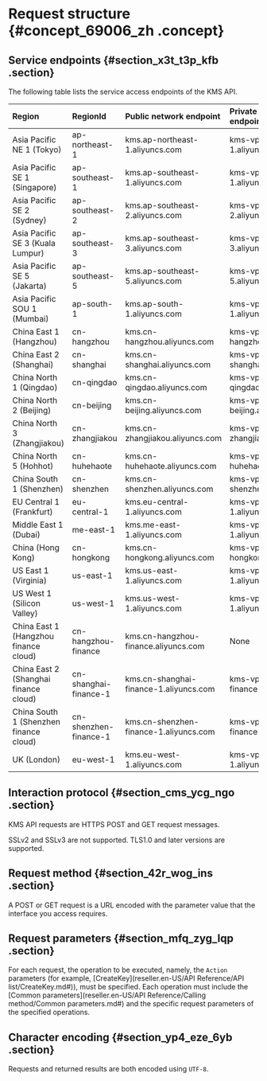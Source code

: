 # Request structure {#concept_69006_zh .concept}

## Service endpoints {#section_x3t_t3p_kfb .section}

The following table lists the service access endpoints of the KMS API.

|Region|RegionId|Public network endpoint|Private network endpoint|
|:-----|:-------|:----------------------|:-----------------------|
|Asia Pacific NE 1 \(Tokyo\)|ap-northeast-1|kms.ap-northeast-1.aliyuncs.com|kms-vpc.ap-northeast-1.aliyuncs.com|
|Asia Pacific SE 1 \(Singapore\)|ap-southeast-1|kms.ap-southeast-1.aliyuncs.com|kms-vpc.ap-southeast-1.aliyuncs.com|
|Asia Pacific SE 2 \(Sydney\)|ap-southeast-2|kms.ap-southeast-2.aliyuncs.com|kms-vpc.ap-southeast-2.aliyuncs.com|
|Asia Pacific SE 3 \(Kuala Lumpur\)|ap-southeast-3|kms.ap-southeast-3.aliyuncs.com|kms-vpc.ap-southeast-3.aliyuncs.com|
|Asia Pacific SE 5 \(Jakarta\)|ap-southeast-5|kms.ap-southeast-5.aliyuncs.com|kms-vpc.ap-southeast-5.aliyuncs.com|
|Asia Pacific SOU 1 \(Mumbai\)|ap-south-1|kms.ap-south-1.aliyuncs.com|kms-vpc.ap-south-1.aliyuncs.com|
|China East 1 \(Hangzhou\)|cn-hangzhou|kms.cn-hangzhou.aliyuncs.com|kms-vpc.cn-hangzhou.aliyuncs.com|
|China East 2 \(Shanghai\)|cn-shanghai|kms.cn-shanghai.aliyuncs.com|kms-vpc.cn-shanghai.aliyuncs.com|
|China North 1 \(Qingdao\)|cn-qingdao|kms.cn-qingdao.aliyuncs.com|kms-vpc.cn-qingdao.aliyuncs.com|
|China North 2 \(Beijing\)|cn-beijing|kms.cn-beijing.aliyuncs.com|kms-vpc.cn-beijing.aliyuncs.com|
|China North 3 \(Zhangjiakou\)|cn-zhangjiakou|kms.cn-zhangjiakou.aliyuncs.com|kms-vpc.cn-zhangjiakou.aliyuncs.com|
|China North 5 \(Hohhot\)|cn-huhehaote|kms.cn-huhehaote.aliyuncs.com|kms-vpc.cn-huhehaote.aliyuncs.com|
|China South 1 \(Shenzhen\)|cn-shenzhen|kms.cn-shenzhen.aliyuncs.com|kms-vpc.cn-shenzhen.aliyuncs.com|
|EU Central 1 \(Frankfurt\)|eu-central-1|kms.eu-central-1.aliyuncs.com|kms-vpc.eu-central-1.aliyuncs.com|
|Middle East 1 \(Dubai\)|me-east-1|kms.me-east-1.aliyuncs.com|kms-vpc.me-east-1.aliyuncs.com|
|China \(Hong Kong\)|cn-hongkong|kms.cn-hongkong.aliyuncs.com|kms-vpc.cn-hongkong.aliyuncs.com|
|US East 1 \(Virginia\)|us-east-1|kms.us-east-1.aliyuncs.com|kms-vpc.us-east-1.aliyuncs.com|
|US West 1 \(Silicon Valley\)|us-west-1|kms.us-west-1.aliyuncs.com|kms-vpc.us-west-1.aliyuncs.com|
|China East 1 \(Hangzhou finance cloud\)|cn-hangzhou-finance|kms.cn-hangzhou-finance.aliyuncs.com|None|
|China East 2 \(Shanghai finance cloud\)|cn-shanghai-finance-1|kms.cn-shanghai-finance-1.aliyuncs.com|kms-vpc.cn-shanghai-finance-1.aliyuncs.com|
|China South 1 \(Shenzhen finance cloud\)|cn-shenzhen-finance-1|kms.cn-shenzhen-finance-1.aliyuncs.com|kms-vpc.cn-shenzhen-finance-1.aliyuncs.com|
|UK \(London\)|eu-west-1|kms.eu-west-1.aliyuncs.com|kms-vpc.eu-west-1.aliyuncs.com|

## Interaction protocol {#section_cms_ycg_ngo .section}

KMS API requests are HTTPS POST and GET request messages.

SSLv2 and SSLv3 are not supported. TLS1.0 and later versions are supported.

## Request method {#section_42r_wog_ins .section}

A POST or GET request is a URL encoded with the parameter value that the interface you access requires.

## Request parameters {#section_mfq_zyg_lqp .section}

For each request, the operation to be executed, namely, the `Action` parameters \(for example, [CreateKey](reseller.en-US/API Reference/API list/CreateKey.md#)\), must be specified. Each operation must include the [Common parameters](reseller.en-US/API Reference/Calling method/Common parameters.md#) and the specific request parameters of the specified operations.

## Character encoding {#section_yp4_eze_6yb .section}

Requests and returned results are both encoded using `UTF-8`.

